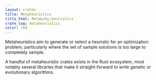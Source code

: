 ```yaml
---
layout: crates
title: Metaheuristics
title_html: Meta&shy;heuristics
crate_tag: metaheuristics
color: red
---
```


Metaheuristics aim to generate or select a heuristic for an optimization problem,
particularly where the set of sample solutions is too large to completely sample.

A handful of metaheuristic crates exists in the Rust ecosystem, most notably
several libraries that make it straight-forward to write genetic or evolutionary algorithms.